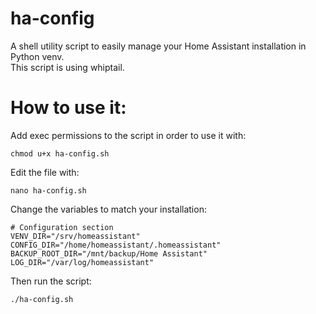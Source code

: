 # ha-config
A shell utility script to easily manage your Home Assistant installation in Python venv.  
This script is using whiptail.
# How to use it:
Add exec permissions to the script in order to use it with:
```
chmod u+x ha-config.sh
```
Edit the file with:
```
nano ha-config.sh
```
Change the variables to match your installation:
```
# Configuration section
VENV_DIR="/srv/homeassistant"
CONFIG_DIR="/home/homeassistant/.homeassistant"
BACKUP_ROOT_DIR="/mnt/backup/Home Assistant"
LOG_DIR="/var/log/homeassistant"
```

Then run the script:
```
./ha-config.sh
```
